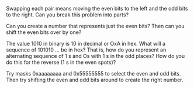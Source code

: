 Swapping each pair means moving the even bits to the left and the odd bits to the right.
Can you break this problem into parts?

Can you create a number that represents just the even bits? Then can you shift the even
bits over by one?

The value 1010 in binary is 10 in decimal or OxA in hex. What will a sequence of 101010 ...
be in hex? That is, how do you represent an alternating sequence of 1 s and Os with 1 s in
the odd places? How do you do this for the reverse (1 s in the even spots)?

Try masks 0xaaaaaaaa and 0x55555555 to select the even and odd bits. Then try
shifting the even and odd bits around to create the right number.
